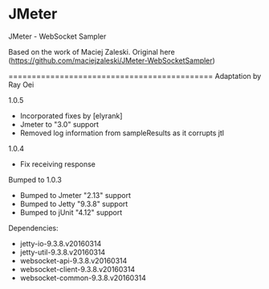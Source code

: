 JMeter
======

JMeter - WebSocket Sampler

Based on the work of Maciej Zaleski. 
Original here (https://github.com/maciejzaleski/JMeter-WebSocketSampler)

============================================
Adaptation by Ray Oei

1.0.5
- Incorporated fixes by [elyrank]
- Jmeter to "3.0" support
- Removed log information from sampleResults as it corrupts jtl

1.0.4
- Fix receiving response 

Bumped to 1.0.3
- Bumped to Jmeter "2.13" support
- Bumped to Jetty "9.3.8" support
- Bumped to jUnit "4.12" support

Dependencies:
- jetty-io-9.3.8.v20160314
- jetty-util-9.3.8.v20160314
- websocket-api-9.3.8.v20160314
- websocket-client-9.3.8.v20160314
- websocket-common-9.3.8.v20160314